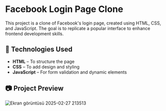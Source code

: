 # Facebook Login Page Clone

This project is a clone of Facebook's login page, created using HTML, CSS, and JavaScript. The goal is to replicate a popular interface to enhance frontend development skills.

## 🚀 Technologies Used

- **HTML** – To structure the page  
- **CSS** – To add design and styling  
- **JavaScript** – For form validation and dynamic elements  

## 📷 Project Preview
![Ekran görüntüsü 2025-02-27 213513](https://github.com/user-attachments/assets/2f42eed9-5caf-4491-8398-26a0fd8cca6e)
